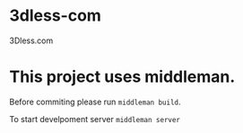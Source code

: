 # 3dless-com
3Dless.com

# This project uses middleman.
Before commiting please run `middleman build`.

To start develpoment server `middleman server`
 